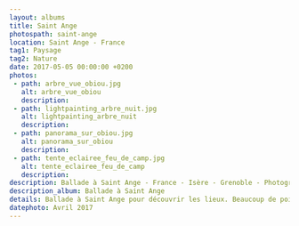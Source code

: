 ```yaml
---
layout: albums
title: Saint Ange
photospath: saint-ange
location: Saint Ange - France
tag1: Paysage
tag2: Nature
date: 2017-05-05 00:00:00 +0200
photos:
 - path: arbre_vue_obiou.jpg
   alt: arbre_vue_obiou
   description:
 - path: lightpainting_arbre_nuit.jpg
   alt: lightpainting_arbre_nuit
   description:
 - path: panorama_sur_obiou.jpg
   alt: panorama_sur_obiou
   description:
 - path: tente_eclairee_feu_de_camp.jpg
   alt: tente_eclairee_feu_de_camp
   description:
description: Ballade à Saint Ange - France - Isère - Grenoble - Photographies
description_album: Ballade à Saint Ange
details: Ballade à Saint Ange pour découvrir les lieux. Beaucoup de points de vue sympas, peu de photos dans cet album, j'étais dans les nuages la plupart du temps. De nuit l'endroit doit être top pour la photo.
datephoto: Avril 2017
---
```


